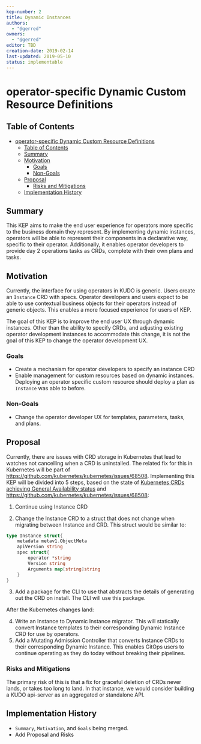 ```yaml
---
kep-number: 2
title: Dynamic Instances
authors:
  - "@gerred"
owners:
  - "@gerred"
editor: TBD
creation-date: 2019-02-14
last-updated: 2019-05-10
status: implementable
---
```


# operator-specific Dynamic Custom Resource Definitions

## Table of Contents

- [operator-specific Dynamic Custom Resource Definitions](#operator-specific-dynamic-custom-resource-definitions)
  - [Table of Contents](#table-of-contents)
  - [Summary](#summary)
  - [Motivation](#motivation)
    - [Goals](#goals)
    - [Non-Goals](#non-goals)
  - [Proposal](#proposal)
    - [Risks and Mitigations](#risks-and-mitigations)
  - [Implementation History](#implementation-history)

## Summary

This KEP aims to make the end user experience for operators more specific to the business domain they represent. By implementing dynamic instances, operators will be able to represent their components in a declarative way, specific to their operator. Additionally, it enables operator developers to provide day 2 operations tasks as CRDs, complete with their own plans and tasks.

## Motivation

Currently, the interface for using operators in KUDO is generic. Users create an `Instance` CRD with specs. Operator developers and users expect to be able to use contextual business objects for their operators instead of generic objects. This enables a more focused experience for users of KEP.

The goal of this KEP is to improve the end user UX through dynamic instances. Other than the ability to specify CRDs, and adjusting existing operator development instances to accommodate this change, it is not the goal of this KEP to change the operator development UX.

### Goals

- Create a mechanism for operator developers to specify an instance CRD
- Enable management for custom resources based on dynamic instances. Deploying an operator specific custom resource should deploy a plan as `Instance` was able to before.

### Non-Goals

- Change the operator developer UX for templates, parameters, tasks, and plans.

## Proposal

Currently, there are issues with CRD storage in Kubernetes that lead to watches not cancelling when a CRD is uninstalled. The related fix for this in Kubernetes will be part of https://github.com/kubernetes/kubernetes/issues/68508. Implementing this KEP will be divided into 5 steps, based on the state of [Kubernetes CRDs achieving General Availability status](https://github.com/kubernetes/kubernetes/issues/58682) and https://github.com/kubernetes/kubernetes/issues/68508:

1. Continue using Instance CRD

2. Change the Instance CRD to a struct that does not change when migrating between Instance and CRD. This struct would be similar to:

```go
type Instance struct{
    metadata metav1.ObjectMeta
    apiVersion string
    spec struct{
        operator *string
        Version string
        Arguments map[string]string
    }    
}

```

3. Add a package for the CLI to use that abstracts the details of generating out the CRD on install. The CLI will use this package.

After the Kubernetes changes land:

4. Write an Instance to Dynamic Instance migrator. This will statically convert Instance templates to their corresponding Dynamic Instance CRD for use by operators.
5. Add a Mutating Admission Controller that converts Instance CRDs to their corresponding Dynamic Instance. This enables GitOps users to continue operating as they do today without breaking their pipelines.

### Risks and Mitigations

The primary risk of this is that a fix for graceful deletion of CRDs never lands, or takes too long to land. In that instance, we would consider building a KUDO api-server as an aggregated or standalone API.

## Implementation History

- `Summary`, `Motivation`, and `Goals` being merged.
- Add Proposal and Risks
